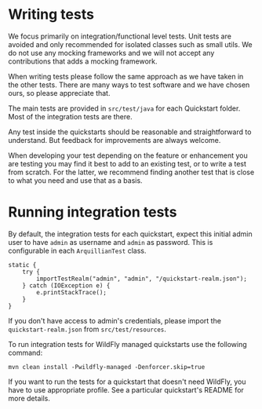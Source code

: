 # Writing tests

We focus primarily on integration/functional level tests. Unit tests are avoided and only recommended for isolated
classes such as small utils. We do not use any mocking frameworks and we will not accept any contributions that adds a 
mocking framework.

When writing tests please follow the same approach as we have taken in the other tests. There are many ways to 
test software and we have chosen ours, so please appreciate that.

The main tests are provided in `src/test/java` for each Quickstart folder. Most of the integration tests are there.

Any test inside the quickstarts should be reasonable and straightforward to understand. But feedback for improvements are always welcome.

When developing your test depending on the feature or enhancement you are testing you may find it best to add to an
existing test, or to write a test from scratch. For the latter, we recommend finding another test that is close to what 
you need and use that as a basis.


# Running integration tests

By default, the integration tests for each quickstart, expect this initial admin user to have `admin` as username and `admin` as password. This is configurable in each `ArquillianTest` class.

```
static {
    try {
        importTestRealm("admin", "admin", "/quickstart-realm.json");
    } catch (IOException e) {
        e.printStackTrace();
    }
}
```

If you don't have access to admin's credentials, please import the `quickstart-realm.json` from `src/test/resources`.

To run integration tests for <span>WildFly</span> managed quickstarts use the following command:
```
mvn clean install -Pwildfly-managed -Denforcer.skip=true
```

If you want to run the tests for a quickstart that doesn't need <span>WildFly</span>, you have to use appropriate profile. See a particular quickstart's README for more details.
